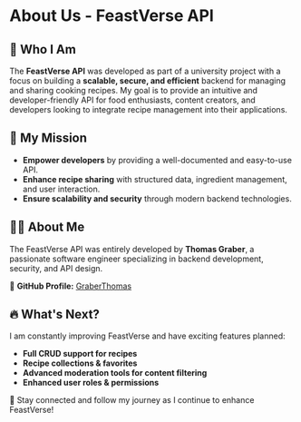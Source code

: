 # About Us - FeastVerse API

## 🌟 Who I Am
The **FeastVerse API** was developed as part of a university project with a focus on building a **scalable, secure, and efficient** backend for managing and sharing cooking recipes. My goal is to provide an intuitive and developer-friendly API for food enthusiasts, content creators, and developers looking to integrate recipe management into their applications.

## 🎯 My Mission
- **Empower developers** by providing a well-documented and easy-to-use API.
- **Enhance recipe sharing** with structured data, ingredient management, and user interaction.
- **Ensure scalability and security** through modern backend technologies.

## 👨‍💻 About Me
The FeastVerse API was entirely developed by **Thomas Graber**, a passionate software engineer specializing in backend development, security, and API design.

🔗 **GitHub Profile:** [GraberThomas](https://github.com/GraberThomas)

## 🔥 What's Next?
I am constantly improving FeastVerse and have exciting features planned:
- **Full CRUD support for recipes**
- **Recipe collections & favorites**
- **Advanced moderation tools for content filtering**
- **Enhanced user roles & permissions**

🚀 Stay connected and follow my journey as I continue to enhance FeastVerse!

